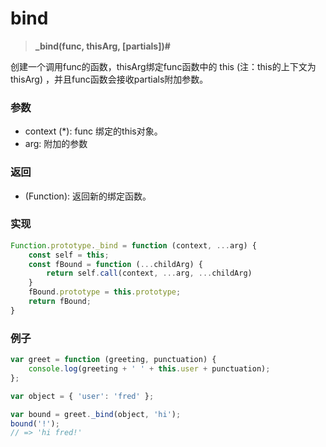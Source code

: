 # bind

> <b> _bind(func, thisArg, [partials])#</b>

创建一个调用func的函数，thisArg绑定func函数中的 this (注：this的上下文为thisArg) ，并且func函数会接收partials附加参数。

### 参数

* context (*): func 绑定的this对象。
* arg: 附加的参数

### 返回

* (Function): 返回新的绑定函数。


### 实现

```js
Function.prototype._bind = function (context, ...arg) {
    const self = this;
    const fBound = function (...childArg) {
        return self.call(context, ...arg, ...childArg)
    }
    fBound.prototype = this.prototype;
    return fBound;
}
```

### 例子

```js
var greet = function (greeting, punctuation) {
    console.log(greeting + ' ' + this.user + punctuation);
};

var object = { 'user': 'fred' };

var bound = greet._bind(object, 'hi');
bound('!');
// => 'hi fred!'
```